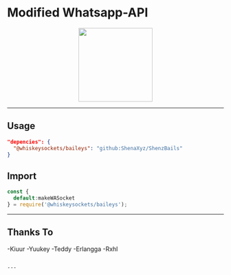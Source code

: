 # Modified Whatsapp-API
<p align='center'>
  <img src="https://files.catbox.moe/b4vyzh.jpg" width="172">
</p>

---

## Usage
```json
"depencies": {
  "@whiskeysockets/baileys": "github:ShenaXyz/ShenzBails"
}
```
## Import
```javascript
const {
  default:makeWASocket
} = require('@whiskeysockets/baileys');
```

---

## Thanks To
-Kiuur
-Yuukey
-Teddy
-Erlangga
-Rxhl
```

---
